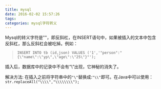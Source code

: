 ```yaml
---
title: mysql
date: 2016-02-02 15:57:26
tags:
categories: mysql字符转义
---
```


Mysql的转义字符是"\"，即反斜杠，在INSERT语句中，如果被插入的文本中包含反斜杠，那么反斜杠会被吃掉。例如：
>`INSERT INTO tb (id,json) VALUES ('1','"person":"{\"name\":\"yp\",\"age\":\"25\"}"');`  

插入后，数据库中的记录中不会有“\”出现，它神秘的消失了。

解决方法: 在插入之前将字符串中的`"\"`替换成:`"\\"`即可。在Java中可以使用：`str.replaceAll("\\\\","\\\\\\\\");`
